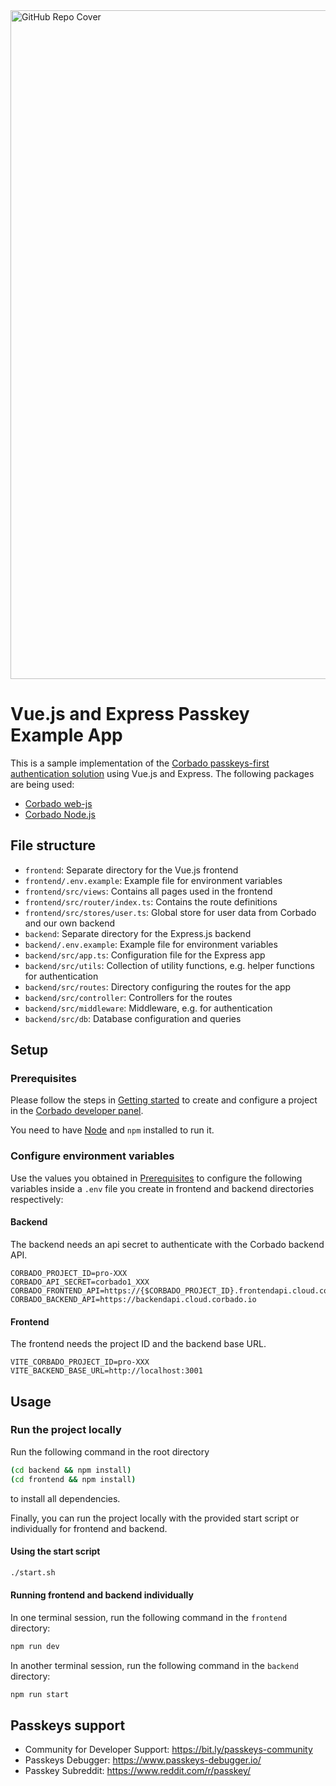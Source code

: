 <img width="1070" alt="GitHub Repo Cover" src="https://github.com/corbado/corbado-php/assets/18458907/aa4f9df6-980b-4b24-bb2f-d71c0f480971">

# Vue.js and Express Passkey Example App

This is a sample implementation of the [Corbado passkeys-first authentication solution](https://www.corbado.com) using
Vue.js and Express. The following packages are being used:

- [Corbado web-js](https://github.com/corbado/javascript/tree/develop/packages/web-js)
- [Corbado Node.js](https://github.com/corbado/corbado-nodejs)

## File structure

- `frontend`: Separate directory for the Vue.js frontend
- `frontend/.env.example`: Example file for environment variables
- `frontend/src/views`: Contains all pages used in the frontend
- `frontend/src/router/index.ts`: Contains the route definitions
- `frontend/src/stores/user.ts`: Global store for user data from Corbado and our own backend
- `backend`: Separate directory for the Express.js backend
- `backend/.env.example`: Example file for environment variables
- `backend/src/app.ts`: Configuration file for the Express app
- `backend/src/utils`: Collection of utility functions, e.g. helper functions for authentication
- `backend/src/routes`: Directory configuring the routes for the app
- `backend/src/controller`: Controllers for the routes
- `backend/src/middleware`: Middleware, e.g. for authentication
- `backend/src/db`: Database configuration and queries
  

## Setup

### Prerequisites

Please follow the steps in [Getting started](https://docs.corbado.com/overview/getting-started) to create and configure
a project in the [Corbado developer panel](https://app.corbado.com/).

You need to have [Node](https://nodejs.org/en/download) and `npm` installed to run it.

### Configure environment variables

Use the values you obtained in [Prerequisites](#prerequisites) to configure the following variables inside a `.env`
file you create in frontend and backend directories respectively:

#### Backend

The backend needs an api secret to authenticate with the Corbado backend API.

```dotenv
CORBADO_PROJECT_ID=pro-XXX
CORBADO_API_SECRET=corbado1_XXX
CORBADO_FRONTEND_API=https://{$CORBADO_PROJECT_ID}.frontendapi.cloud.corbado.io
CORBADO_BACKEND_API=https://backendapi.cloud.corbado.io
```

#### Frontend

The frontend needs the project ID and the backend base URL.

```dotenv
VITE_CORBADO_PROJECT_ID=pro-XXX
VITE_BACKEND_BASE_URL=http://localhost:3001
```

## Usage

### Run the project locally

Run the following command in the root directory

```bash
(cd backend && npm install)
(cd frontend && npm install)
```

to install all dependencies.

Finally, you can run the project locally with the provided start script or individually for frontend and backend.

#### Using the start script

```bash
./start.sh
```

#### Running frontend and backend individually

In one terminal session, run the following command in the `frontend` directory:
```bash
npm run dev
```

In another terminal session, run the following command in the `backend` directory:
```bash
npm run start
```

## Passkeys support

- Community for Developer Support: https://bit.ly/passkeys-community
- Passkeys Debugger: https://www.passkeys-debugger.io/
- Passkey Subreddit: https://www.reddit.com/r/passkey/